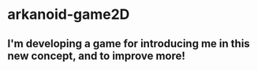 # arkanoid-game2D

## I'm developing a game for introducing me in this new concept, and to improve more!
